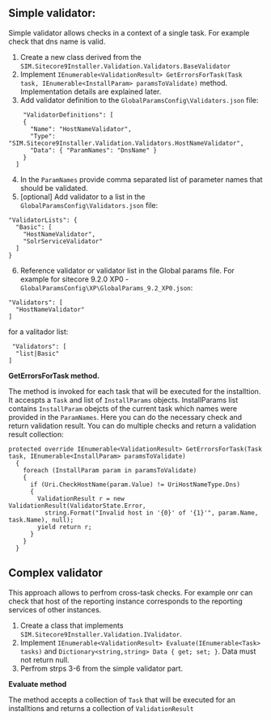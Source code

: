 ## Simple validator:

Simple validator allows checks in a context of a single task. For example check that dns name is valid.
1. Create a new class derived from the `SIM.Sitecore9Installer.Validation.Validators.BaseValidator`
2. Implement `IEnumerable<ValidationResult> GetErrorsForTask(Task task, IEnumerable<InstallParam> paramsToValidate)` method. Implementation details are explained later.
3. Add validator definition to the `GlobalParamsConfig\Validators.json` file:
```
    "ValidatorDefinitions": [   
    {
      "Name": "HostNameValidator",
      "Type": "SIM.Sitecore9Installer.Validation.Validators.HostNameValidator",
      "Data": { "ParamNames": "DnsName" }
    }
  ]
  ```
  4. In the `ParamNames` provide comma separated list of parameter names that should be validated.
  5. [optional] Add validator to a list in the `GlobalParamsConfig\Validators.json` file:
  ```
  "ValidatorLists": {    
    "Basic": [
      "HostNameValidator",
      "SolrServiceValidator"
    ] 
  }
  ```
  6. Reference validator or validator list in the Global params file. For example for sitecore 9.2.0 XP0 - `GlobalParamsConfig\XP\GlobalParams_9.2_XP0.json`:
  ```
  "Validators": [
    "HostNameValidator"
  ]
  ```
  for a valitador list:
  ```
   "Validators": [
    "list|Basic"
  ]
  ```
  
  
  
  **GetErrorsForTask method.**
  
  The method is invoked for each task that will be executed for the installtion. It accespts a `Task` and list of `InstallParams` objects. 
  InstallParams list contains `InstallParam` obejcts of the current task which names were provided in the `ParamNames`. 
  Here you can do the necessary check and return validation result. You can do multiple checks and return a validation result collection:
  ```
  protected override IEnumerable<ValidationResult> GetErrorsForTask(Task task, IEnumerable<InstallParam> paramsToValidate)
    {
      foreach (InstallParam param in paramsToValidate)
      {
        if (Uri.CheckHostName(param.Value) != UriHostNameType.Dns)
        {
          ValidationResult r = new ValidationResult(ValidatorState.Error,
            string.Format("Invalid host in '{0}' of '{1}'", param.Name, task.Name), null);
          yield return r;
        }
      }
    }
```
    
## Complex validator

This approach allows to perfrom cross-task checks. For example onr can check that host of the reporting instance corresponds 
to the reporting services of other instances.
1. Create a class that implements `SIM.Sitecore9Installer.Validation.IValidator`.
2. Implement `IEnumerable<ValidationResult> Evaluate(IEnumerable<Task> tasks)` and `Dictionary<string,string> Data { get; set; }`. 
Data must not return null.
3. Perfrom strps 3-6 from the simple validator part.

**Evaluate method**

The method accepts a collection of `Task` that will be executed for an installtions and returns a collection of `ValidationResult`
    
  
